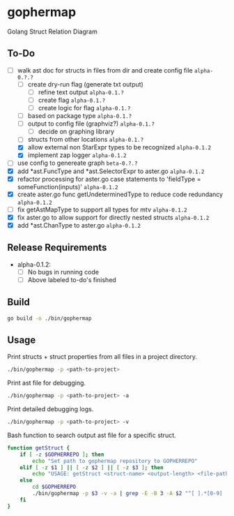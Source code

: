 # gophermap
Golang Struct Relation Diagram

## To-Do

- [ ] walk ast doc for structs in files from dir and create config file `alpha-0.?.?`
    - [ ] create dry-run flag (generate txt output)
        - [ ] refine text output `alpha-0.1.?`
        - [ ] create flag `alpha-0.1.?`
        - [ ] create logic for flag `alpha-0.1.?`
    - [ ] based on package type `alpha-0.1.?`
    - [ ] output to config file (graphviz?) `alpha-0.1.?`
        - [ ] decide on graphing library
    - [ ] structs from other locations `alpha-0.1.?`
    - [x] allow external non StarExpr types to be recognized `alpha-0.1.2`
    - [x] implement zap logger `alpha-0.1.2`
- [ ] use config to genereate graph  `beta-0.?.?`
- [x] add \*ast.FuncType and \*ast.SelectorExpr to aster.go `alpha-0.1.2`
- [x] refactor processing for aster.go case statements to 'fieldType = someFunction(inputs)' `alpha-0.1.2`
- [x] create aster.go func getUndeterminedType to reduce code redundancy `alpha-0.1.2`
- [ ] fix getAstMapType to support all types for mtv `alpha-0.1.2`
- [x] fix aster.go to allow support for directly nested structs `alpha-0.1.2`
- [x] add \*ast.ChanType to aster.go `alpha-0.1.2`

## Release Requirements

- alpha-0.1.2:
    - [ ] No bugs in running code
    - [ ] Above labeled to-do's finished

## Build

```bash
go build -o ./bin/gophermap
```

## Usage

Print structs + struct properties from all files in a project directory.
```bash
./bin/gophermap -p <path-to-project>
```

Print ast file for debugging.
```bash
./bin/gophermap -p <path-to-project> -a
```

Print detailed debugging logs.
```bash
./bin/gophermap -p <path-to-project> -v
```

Bash function to search output ast file for a specific struct.
```bash
function getStruct {
    if [ -z $GOPHERREPO ]; then
        echo "Set path to gophermap repository to GOPHERREPO"
    elif [ -z $1 ] || [ -z $2 ] || [ -z $3 ]; then
        echo "USAGE: getStruct <struct-name> <output-length> <file-path>"
    else
        cd $GOPHERREPO
        ./bin/gophermap -p $3 -v -a | grep -E -B 3 -A $2 "^[ ].*[0-9]  (\.  ){8}Name: \"$1\""
    fi
}
```
